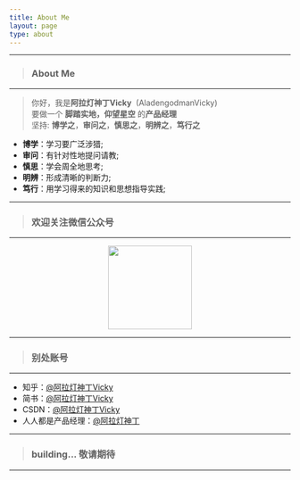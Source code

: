 ```yaml
---
title: About Me
layout: page
type: about
---
```


---
> ### About Me
---

> 你好，我是**阿拉灯神丁Vicky**&nbsp;&nbsp;(AladengodmanVicky)  
> 要做一个&nbsp;**脚踏实地，仰望星空**&nbsp;的**产品经理**  
> 坚持: **博学之**，**审问之**，**慎思之**，**明辨之**，**笃行之**  

* **博学**：学习要广泛涉猎;
* **审问**：有针对性地提问请教;
* **慎思**：学会周全地思考;
* **明辨**：形成清晰的判断力;
* **笃行**：用学习得来的知识和思想指导实践; 

---
> ### 欢迎关注微信公众号
---

<div align="center"><img width="150" height="150" src="https://www.bobinsun.cn/assets/images/WeChat-logo.jpg"/></div>

---
> ### 别处账号
---

* 知乎：[@阿拉灯神丁Vicky](https://www.zhihu.com/people/AladengodmanVicky/activities)
* 简书：[@阿拉灯神丁Vicky](https://www.jianshu.com/u/d35797a7d500)
* CSDN：[@阿拉灯神丁Vicky](https://blog.csdn.net/weixin_36105362)
* 人人都是产品经理：[@阿拉灯神丁](http://www.woshipm.com/u/681134)

---
> ### building... 敬请期待
---